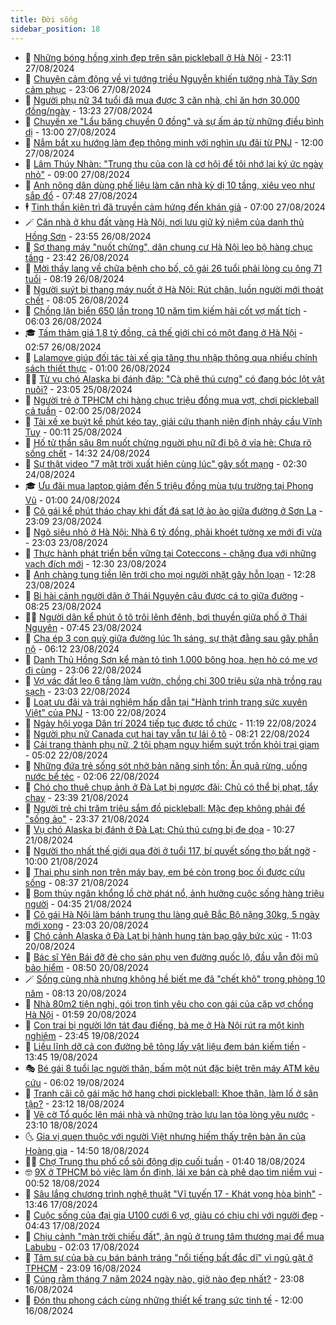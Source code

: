 ```yaml
---
title: Đời sống
sidebar_position: 18
---
```


<!-- dantri-doi-song:START -->
- 🥳 [Những bóng hồng xinh đẹp trên sân pickleball ở Hà Nội](https://dantri.com.vn/doi-song/nhung-bong-hong-xinh-dep-tren-san-pickleball-o-ha-noi-20240826022817849.htm) - 23:11 27/08/2024
- 🌁 [Chuyện cảm động về vị tướng triều Nguyễn khiến tướng nhà Tây Sơn cảm phục](https://dantri.com.vn/doi-song/chuyen-cam-dong-ve-vi-tuong-trieu-nguyen-khien-tuong-nha-tay-son-cam-phuc-20240824183048076.htm) - 23:06 27/08/2024
- 👀 [Người phụ nữ 34 tuổi đã mua được 3 căn nhà, chỉ ăn hơn 30.000 đồng/ngày](https://dantri.com.vn/doi-song/nguoi-phu-nu-34-tuoi-da-mua-duoc-3-can-nha-chi-an-hon-30000-dongngay-20240827192602844.htm) - 13:23 27/08/2024
- 🐻 [Chuyến xe &quot;Lẩu băng chuyền 0 đồng&quot; và sự ấm áp từ những điều bình dị](https://dantri.com.vn/doi-song/chuyen-xe-lau-bang-chuyen-0-dong-va-su-am-ap-tu-nhung-dieu-binh-di-20240827192026845.htm) - 13:00 27/08/2024
- 🦅 [Nắm bắt xu hướng làm đẹp thông minh với nghìn ưu đãi từ PNJ](https://dantri.com.vn/doi-song/nam-bat-xu-huong-lam-dep-thong-minh-voi-nghin-uu-dai-tu-pnj-20240827171211541.htm) - 12:00 27/08/2024
- 🦩 [Lâm Thúy Nhàn: &quot;Trung thu của con là cơ hội để tôi nhớ lại ký ức ngày nhỏ&quot;](https://dantri.com.vn/doi-song/lam-thuy-nhan-trung-thu-cua-con-la-co-hoi-de-toi-nho-lai-ky-uc-ngay-nho-20240827140525913.htm) - 09:00 27/08/2024
- 🦏 [Anh nông dân dùng phế liệu làm căn nhà kỳ dị 10 tầng, xiêu vẹo như sắp đổ](https://dantri.com.vn/doi-song/anh-nong-dan-dung-phe-lieu-lam-can-nha-ky-di-10-tang-xieu-veo-nhu-sap-do-20240825164717598.htm) - 07:48 27/08/2024
- 🕴 [Tinh thần kiên trì đã truyền cảm hứng đến khán giả](https://dantri.com.vn/doi-song/tinh-than-kien-tri-da-truyen-cam-hung-den-khan-gia-20240827115445446.htm) - 07:00 27/08/2024
- 🪄 [Căn nhà ở khu đất vàng Hà Nội, nơi lưu giữ kỷ niệm của danh thủ Hồng Sơn](https://dantri.com.vn/doi-song/can-nha-o-khu-dat-vang-ha-noi-noi-luu-giu-ky-niem-cua-danh-thu-hong-son-20240825164426151.htm) - 23:55 26/08/2024
- 🚦 [Sợ thang máy &quot;nuốt chửng&quot;, dân chung cư Hà Nội leo bộ hàng chục tầng](https://dantri.com.vn/doi-song/so-thang-may-nuot-chung-dan-chung-cu-ha-noi-leo-bo-hang-chuc-tang-20240826212400418.htm) - 23:42 26/08/2024
- 🤔 [Mời thầy lang về chữa bệnh cho bố, cô gái 26 tuổi phải lòng cụ ông 71 tuổi](https://dantri.com.vn/doi-song/moi-thay-lang-ve-chua-benh-cho-bo-co-gai-26-tuoi-phai-long-cu-ong-71-tuoi-20240826110216513.htm) - 08:19 26/08/2024
- 🚦 [Người suýt bị thang máy nuốt ở Hà Nội: Rút chân, luồn người mới thoát chết](https://dantri.com.vn/doi-song/nguoi-suyt-bi-thang-may-nuot-o-ha-noi-rut-chan-luon-nguoi-moi-thoat-chet-20240826150308688.htm) - 08:05 26/08/2024
- 🐎 [Chồng lặn biển 650 lần trong 10 năm tìm kiếm hài cốt vợ mất tích](https://dantri.com.vn/doi-song/chong-lan-bien-650-lan-trong-10-nam-tim-kiem-hai-cot-vo-mat-tich-20240826112129439.htm) - 06:03 26/08/2024
- 🎓 [Tấm thảm giá 1,8 tỷ đồng, cả thế giới chỉ có một đang ở Hà Nội](https://dantri.com.vn/doi-song/tam-tham-gia-18-ty-dong-ca-the-gioi-chi-co-mot-dang-o-ha-noi-20240826063500726.htm) - 02:57 26/08/2024
- 🐘 [Lalamove giúp đối tác tài xế gia tăng thu nhập thông qua nhiều chính sách thiết thực](https://dantri.com.vn/doi-song/lalamove-giup-doi-tac-tai-xe-gia-tang-thu-nhap-thong-qua-nhieu-chinh-sach-thiet-thuc-20240824114131137.htm) - 01:00 26/08/2024
- 🧑‍🏫 [Từ vụ chó Alaska bị đánh đập: &quot;Cà phê thú cưng&quot; có đang bóc lột vật nuôi?](https://dantri.com.vn/doi-song/tu-vu-cho-alaska-bi-danh-dap-ca-phe-thu-cung-co-dang-boc-lot-vat-nuoi-20240824071922042.htm) - 23:05 25/08/2024
- 🦒 [Người trẻ ở TPHCM chi hàng chục triệu đồng mua vợt, chơi pickleball cả tuần](https://dantri.com.vn/doi-song/nguoi-tre-o-tphcm-chi-hang-chuc-trieu-dong-mua-vot-choi-pickleball-ca-tuan-20240823171447252.htm) - 02:00 25/08/2024
- 🧰 [Tài xế xe buýt kể phút kéo tay, giải cứu thanh niên định nhảy cầu Vĩnh Tuy](https://dantri.com.vn/doi-song/tai-xe-xe-buyt-ke-phut-keo-tay-giai-cuu-thanh-nien-dinh-nhay-cau-vinh-tuy-20240824233530475.htm) - 00:11 25/08/2024
- 🧐 [Hố tử thần sâu 8m nuốt chửng nguời phụ nữ đi bộ ở vỉa hè: Chưa rõ sống chết](https://dantri.com.vn/doi-song/ho-tu-than-sau-8m-nuot-chung-nguoi-phu-nu-di-bo-o-via-he-chua-ro-song-chet-20240824104805117.htm) - 14:32 24/08/2024
- 🌮 [Sự thật video &quot;7 mặt trời xuất hiện cùng lúc&quot; gây sốt mạng](https://dantri.com.vn/doi-song/su-that-video-7-mat-troi-xuat-hien-cung-luc-gay-sot-mang-20240823232825505.htm) - 02:30 24/08/2024
- 🎓 [Ưu đãi mua laptop giảm đến 5 triệu đồng mùa tựu trường tại Phong Vũ](https://dantri.com.vn/doi-song/uu-dai-mua-laptop-giam-den-5-trieu-dong-mua-tuu-truong-tai-phong-vu-20240823221154301.htm) - 01:00 24/08/2024
- 🚀 [Cô gái kể phút tháo chạy khi đất đá sạt lở ào ào giữa đường ở Sơn La](https://dantri.com.vn/doi-song/co-gai-ke-phut-thao-chay-khi-dat-da-sat-lo-ao-ao-giua-duong-o-son-la-20240823224247778.htm) - 23:09 23/08/2024
- 🤖 [Ngõ siêu nhỏ ở Hà Nội: Nhà 6 tỷ đồng, phải khoét tường xe mới đi vừa](https://dantri.com.vn/doi-song/ngo-sieu-nho-o-ha-noi-nha-6-ty-dong-phai-khoet-tuong-xe-moi-di-vua-20240823214605693.htm) - 23:03 23/08/2024
- 🤩 [Thực hành phát triển bền vững tại Coteccons - chặng đua với những vạch đích mới](https://dantri.com.vn/doi-song/thuc-hanh-phat-trien-ben-vung-tai-coteccons-chang-dua-voi-nhung-vach-dich-moi-20240823170010705.htm) - 12:30 23/08/2024
- 👹 [Anh chàng tung tiền lên trời cho mọi người nhặt gây hỗn loạn](https://dantri.com.vn/doi-song/anh-chang-tung-tien-len-troi-cho-moi-nguoi-nhat-gay-hon-loan-20240823183526182.htm) - 12:28 23/08/2024
- 🦩 [Bi hài cảnh người dân ở Thái Nguyên câu được cá to giữa đường](https://dantri.com.vn/doi-song/bi-hai-canh-nguoi-dan-o-thai-nguyen-cau-duoc-ca-to-giua-duong-20240823151039996.htm) - 08:25 23/08/2024
- 🧑‍🏫 [Người dân kể phút ô tô trôi lênh đênh, bơi thuyền giữa phố ở Thái Nguyên](https://dantri.com.vn/doi-song/nguoi-dan-ke-phut-o-to-troi-lenh-denh-boi-thuyen-giua-pho-o-thai-nguyen-20240823144243882.htm) - 07:45 23/08/2024
- 🌈 [Cha ép 3 con quỳ giữa đường lúc 1h sáng, sự thật đằng sau gây phẫn nộ](https://dantri.com.vn/doi-song/cha-ep-3-con-quy-giua-duong-luc-1h-sang-su-that-dang-sau-gay-phan-no-20240820153511113.htm) - 06:12 23/08/2024
- 💃 [Danh Thủ Hồng Sơn kể màn tỏ tình 1.000 bông hoa, hẹn hò có mẹ vợ đi cùng](https://dantri.com.vn/doi-song/danh-thu-hong-son-ke-man-to-tinh-1000-bong-hoa-hen-ho-co-me-vo-di-cung-20240822182103870.htm) - 23:06 22/08/2024
- 💂 [Vợ vác đất leo 6 tầng làm vườn, chồng chi 300 triệu sửa nhà trồng rau sạch](https://dantri.com.vn/doi-song/vo-vac-dat-leo-6-tang-lam-vuon-chong-chi-300-trieu-sua-nha-trong-rau-sach-20240821101720937.htm) - 23:03 22/08/2024
- 🦏 [Loạt ưu đãi và trải nghiệm hấp dẫn tại &quot;Hành trình trang sức xuyên Việt&quot; của PNJ](https://dantri.com.vn/doi-song/loat-uu-dai-va-trai-nghiem-hap-dan-tai-hanh-trinh-trang-suc-xuyen-viet-cua-pnj-20240822191930297.htm) - 13:00 22/08/2024
- 🤡 [Ngày hội yoga Dân trí 2024 tiếp tục được tổ chức](https://dantri.com.vn/doi-song/ngay-hoi-yoga-dan-tri-2024-tiep-tuc-duoc-to-chuc-20240822173505947.htm) - 11:19 22/08/2024
- 🫶 [Người phụ nữ Canada cụt hai tay vẫn tự lái ô tô](https://dantri.com.vn/doi-song/nguoi-phu-nu-canada-cut-hai-tay-van-tu-lai-o-to-20240821201202508.htm) - 08:21 22/08/2024
- 💪 [Cải trang thành phụ nữ, 2 tội phạm nguy hiểm suýt trốn khỏi trại giam](https://dantri.com.vn/doi-song/cai-trang-thanh-phu-nu-2-toi-pham-nguy-hiem-suyt-tron-khoi-trai-giam-20240820150635057.htm) - 05:02 22/08/2024
- 🦅 [Những đứa trẻ sống sót nhờ bản năng sinh tồn: Ăn quả rừng, uống nước bể téc](https://dantri.com.vn/doi-song/nhung-dua-tre-song-sot-nho-ban-nang-sinh-ton-an-qua-rung-uong-nuoc-be-tec-20240821221941953.htm) - 02:06 22/08/2024
- 🧠 [Chó cho thuê chụp ảnh ở Đà Lạt bị ngược đãi: Chủ có thể bị phạt, tẩy chay](https://dantri.com.vn/doi-song/cho-cho-thue-chup-anh-o-da-lat-bi-nguoc-dai-chu-co-the-bi-phat-tay-chay-20240821124151152.htm) - 23:39 21/08/2024
- 🦅 [Người trẻ chi trăm triệu sắm đồ pickleball: Mặc đẹp không phải để &quot;sống ảo&quot;](https://dantri.com.vn/doi-song/nguoi-tre-chi-tram-trieu-sam-do-pickleball-mac-dep-khong-phai-de-song-ao-20240820232427050.htm) - 23:37 21/08/2024
- 💪 [Vụ chó Alaska bị đánh ở Đà Lạt: Chủ thú cưng bị đe dọa](https://dantri.com.vn/doi-song/vu-cho-alaska-bi-danh-o-da-lat-chu-thu-cung-bi-de-doa-20240821170426655.htm) - 10:27 21/08/2024
- 🧐 [Người thọ nhất thế giới qua đời ở tuổi 117, bí quyết sống thọ bất ngờ](https://dantri.com.vn/doi-song/nguoi-tho-nhat-the-gioi-qua-doi-o-tuoi-117-bi-quyet-song-tho-bat-ngo-20240821162751218.htm) - 10:00 21/08/2024
- 👀 [Thai phụ sinh non trên máy bay, em bé còn trong bọc ối được cứu sống](https://dantri.com.vn/doi-song/thai-phu-sinh-non-tren-may-bay-em-be-con-trong-boc-oi-duoc-cuu-song-20240821145134756.htm) - 08:37 21/08/2024
- 🎉 [Bom thủy ngân khổng lồ chờ phát nổ, ảnh hưởng cuộc sống hàng triệu người](https://dantri.com.vn/doi-song/bom-thuy-ngan-khong-lo-cho-phat-no-anh-huong-cuoc-song-hang-trieu-nguoi-20240819151022952.htm) - 04:35 21/08/2024
- 💂 [Cô gái Hà Nội làm bánh trung thu làng quê Bắc Bộ nặng 30kg, 5 ngày mới xong](https://dantri.com.vn/doi-song/co-gai-ha-noi-lam-banh-trung-thu-lang-que-bac-bo-nang-30kg-5-ngay-moi-xong-20240820203827131.htm) - 23:03 20/08/2024
- 🚀 [Chó cảnh Alaska ở Đà Lạt bị hành hung tàn bạo gây bức xúc](https://dantri.com.vn/doi-song/cho-canh-alaska-o-da-lat-bi-hanh-hung-tan-bao-gay-buc-xuc-20240820165209731.htm) - 11:03 20/08/2024
- 👹 [Bác sĩ Yên Bái đỡ đẻ cho sản phụ ven đường quốc lộ, đầu vẫn đội mũ bảo hiểm](https://dantri.com.vn/doi-song/bac-si-yen-bai-do-de-cho-san-phu-ven-duong-quoc-lo-dau-van-doi-mu-bao-hiem-20240820154319495.htm) - 08:50 20/08/2024
- 🪄 [Sống cùng nhà nhưng không hề biết mẹ đã &quot;chết khô&quot; trong phòng 10 năm](https://dantri.com.vn/doi-song/song-cung-nha-nhung-khong-he-biet-me-da-chet-kho-trong-phong-10-nam-20240820124339655.htm) - 08:13 20/08/2024
- 🌁 [Nhà 80m2 tiện nghi, gói trọn tình yêu cho con gái của cặp vợ chồng Hà Nội](https://dantri.com.vn/doi-song/nha-80m2-tien-nghi-goi-tron-tinh-yeu-cho-con-gai-cua-cap-vo-chong-ha-noi-20240819161034067.htm) - 01:59 20/08/2024
- 🌋 [Con trai bị người lớn tát đau điếng, bà mẹ ở Hà Nội rút ra một kinh nghiệm](https://dantri.com.vn/doi-song/con-trai-bi-nguoi-lon-tat-dau-dieng-ba-me-o-ha-noi-rut-ra-mot-kinh-nghiem-20240819121255127.htm) - 23:45 19/08/2024
- 🦆 [Liều lĩnh dỡ cả con đường bê tông lấy vật liệu đem bán kiếm tiền](https://dantri.com.vn/doi-song/lieu-linh-do-ca-con-duong-be-tong-lay-vat-lieu-dem-ban-kiem-tien-20240819112326697.htm) - 13:45 19/08/2024
- 🎭 [Bé gái 8 tuổi lạc người thân, bấm một nút đặc biệt trên máy ATM kêu cứu](https://dantri.com.vn/doi-song/be-gai-8-tuoi-lac-nguoi-than-bam-mot-nut-dac-biet-tren-may-atm-keu-cuu-20240819090333737.htm) - 06:02 19/08/2024
- 🤡 [Tranh cãi cô gái mặc hở hang chơi pickleball: Khoe thân, làm lố ở sân tập?](https://dantri.com.vn/doi-song/tranh-cai-co-gai-mac-ho-hang-choi-pickleball-khoe-than-lam-lo-o-san-tap-20240818210228904.htm) - 23:12 18/08/2024
- 🦩 [Vẽ cờ Tổ quốc lên mái nhà và những trào lưu lan tỏa lòng yêu nước](https://dantri.com.vn/doi-song/ve-co-to-quoc-len-mai-nha-va-nhung-trao-luu-lan-toa-long-yeu-nuoc-20240814164031319.htm) - 23:10 18/08/2024
- 🌜 [Gia vị quen thuộc với người Việt nhưng hiếm thấy trên bàn ăn của Hoàng gia](https://dantri.com.vn/doi-song/gia-vi-quen-thuoc-voi-nguoi-viet-nhung-hiem-thay-tren-ban-an-cua-hoang-gia-20240818155021882.htm) - 14:50 18/08/2024
- 🧑‍🏫 [Chợ Trung thu phố cổ sôi động dịp cuối tuần](https://dantri.com.vn/doi-song/cho-trung-thu-pho-co-soi-dong-dip-cuoi-tuan-20240817140555571.htm) - 01:40 18/08/2024
- 🤓 [9X ở TPHCM bỏ việc làm ổn định, lái xe bán cà phê dạo tìm niềm vui](https://dantri.com.vn/doi-song/9x-o-tphcm-bo-viec-lam-on-dinh-lai-xe-ban-ca-phe-dao-tim-niem-vui-20240817203921081.htm) - 00:52 18/08/2024
- 🤗 [Sâu lắng chương trình nghệ thuật  &quot;Vĩ tuyến 17 - Khát vọng hòa bình&quot;](https://dantri.com.vn/doi-song/sau-lang-chuong-trinh-nghe-thuat-vi-tuyen-17-khat-vong-hoa-binh-20240816230600900.htm) - 13:46 17/08/2024
- 🦒 [Cuộc sống của đại gia U100 cưới 6 vợ, giàu có chịu chi với người đẹp](https://dantri.com.vn/doi-song/cuoc-song-cua-dai-gia-u100-cuoi-6-vo-giau-co-chiu-chi-voi-nguoi-dep-20240814115206689.htm) - 04:43 17/08/2024
- 💂 [Chịu cảnh &quot;màn trời chiếu đất&quot;, ăn ngủ ở trung tâm thương mại để mua Labubu](https://dantri.com.vn/doi-song/chiu-canh-man-troi-chieu-dat-an-ngu-o-trung-tam-thuong-mai-de-mua-labubu-20240817025901094.htm) - 02:03 17/08/2024
- 🚀 [Tâm sự của bà cụ bán bánh tráng &quot;nổi tiếng bất đắc dĩ&quot; vì ngủ gật ở TPHCM](https://dantri.com.vn/doi-song/tam-su-cua-ba-cu-ban-banh-trang-noi-tieng-bat-dac-di-vi-ngu-gat-o-tphcm-20240815211026188.htm) - 23:09 16/08/2024
- 🐲 [Cúng rằm tháng 7 năm 2024 ngày nào, giờ nào đẹp nhất?](https://dantri.com.vn/doi-song/cung-ram-thang-7-nam-2024-ngay-nao-gio-nao-dep-nhat-20240816142424364.htm) - 23:08 16/08/2024
- 🎡 [Đón thu phong cách cùng những thiết kế trang sức tinh tế](https://dantri.com.vn/doi-song/don-thu-phong-cach-cung-nhung-thiet-ke-trang-suc-tinh-te-20240816185123674.htm) - 12:00 16/08/2024<!-- dantri-doi-song:END -->
